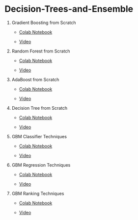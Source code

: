 # Decision-Trees-and-Ensemble

1. Gradient Boosting from Scratch

   - [Colab Notebook](https://colab.research.google.com/github/syedanida/Decision-Trees-and-Ensemble/blob/main/gradientBoosting_fromScratch.ipynb)

   - [Video](#)

2. Random Forest from Scratch

   - [Colab Notebook](https://colab.research.google.com/github/syedanida/Decision-Trees-and-Ensemble/blob/main/randomForest_fromScratch.ipynb)

   - [Video](#)
   
3. AdaBoost from Scratch

   - [Colab Notebook](https://colab.research.google.com/drive/1WLPsvYUbFmWnNg56hzozChowEjM65SU-?authuser=5#scrollTo=8FEKP9Yt0d54)

   - [Video](#)

4. Decision Tree from Scratch

   - [Colab Notebook](#)

   - [Video](#)

5. GBM Classifier Techniques

   - [Colab Notebook](#)

   - [Video](#)

6. GBM Regression Techniques

   - [Colab Notebook](#)

   - [Video](#)

7. GBM Ranking Techniques

   - [Colab Notebook](#)

   - [Video](#)

